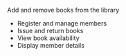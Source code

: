 Add and remove books from the library
- Register and manage members
- Issue and return books
- View book availability
- Display member details
